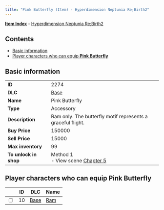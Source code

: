 ```yaml
---
title: "Pink Butterfly (Item) - Hyperdimension Neptunia Re;Birth2"
---
```


[**Item Index**](/neptunia/rb2/item/index.html) - [Hyperdimension Neptunia Re;Birth2](/neptunia/rb2)

## Contents

- [Basic information](#basic-information)
- [Player characters who can equip **Pink Butterfly**](#player-characters-who-can-equip-pink-butterfly)

## Basic information

|   |   |
| -- | -- |
| **ID** | 2274 |
| **DLC** | [Base](/neptunia/rb2/dlc/0-base.html) |
| **Name** | Pink Butterfly |
| **Type** | Accessory |
| **Description** | Ram only. The butterfly motif represents a graceful flight. |
| **Buy Price** | 150000 |
| **Sell Price** | 15000 |
| **Max inventory** | 99 |
| **To unlock in shop** | Method 1<br />- View scene [Chapter 5](/neptunia/rb2/scene/0-351-chapter-5.html) |

## Player characters who can equip **Pink Butterfly**

|    | ID | DLC | Name |
| -- | -- | --- | ---- |
| <input type="checkbox" id="rb2-player-0-10" class="trackbox" /> | 10 | [Base](/neptunia/rb2/dlc/0-base.html) | [Ram](/neptunia/rb2/player/0-10-ram.html) |
